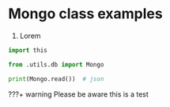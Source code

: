# Mongo class examples

1. Lorem
```python
import this

from .utils.db import Mongo

print(Mongo.read())  # json
```

???+ warning
    Please be aware this is a test
